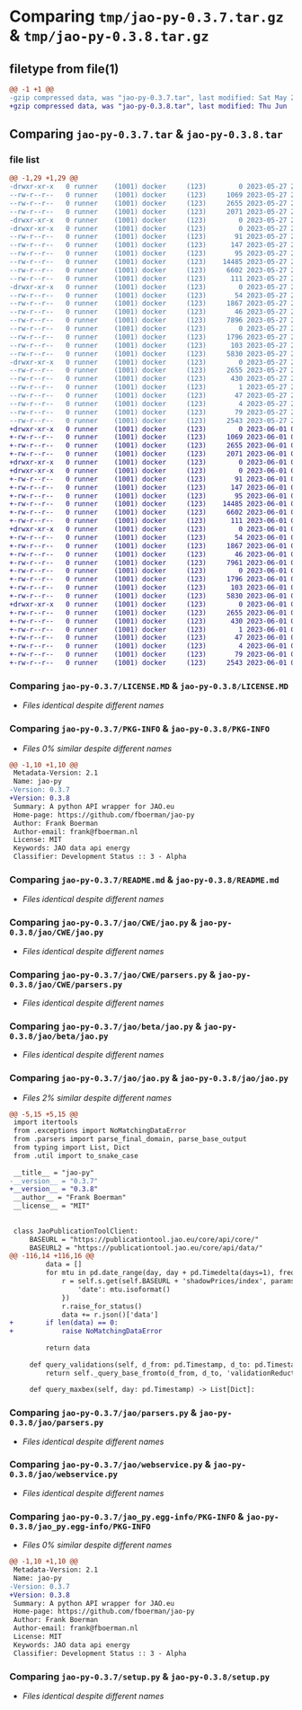 # Comparing `tmp/jao-py-0.3.7.tar.gz` & `tmp/jao-py-0.3.8.tar.gz`

## filetype from file(1)

```diff
@@ -1 +1 @@
-gzip compressed data, was "jao-py-0.3.7.tar", last modified: Sat May 27 20:19:50 2023, max compression
+gzip compressed data, was "jao-py-0.3.8.tar", last modified: Thu Jun  1 07:53:46 2023, max compression
```

## Comparing `jao-py-0.3.7.tar` & `jao-py-0.3.8.tar`

### file list

```diff
@@ -1,29 +1,29 @@
-drwxr-xr-x   0 runner    (1001) docker     (123)        0 2023-05-27 20:19:50.689649 jao-py-0.3.7/
--rw-r--r--   0 runner    (1001) docker     (123)     1069 2023-05-27 20:19:41.000000 jao-py-0.3.7/LICENSE.MD
--rw-r--r--   0 runner    (1001) docker     (123)     2655 2023-05-27 20:19:50.689649 jao-py-0.3.7/PKG-INFO
--rw-r--r--   0 runner    (1001) docker     (123)     2071 2023-05-27 20:19:41.000000 jao-py-0.3.7/README.md
-drwxr-xr-x   0 runner    (1001) docker     (123)        0 2023-05-27 20:19:50.689649 jao-py-0.3.7/jao/
-drwxr-xr-x   0 runner    (1001) docker     (123)        0 2023-05-27 20:19:50.689649 jao-py-0.3.7/jao/CWE/
--rw-r--r--   0 runner    (1001) docker     (123)       91 2023-05-27 20:19:41.000000 jao-py-0.3.7/jao/CWE/__init__.py
--rw-r--r--   0 runner    (1001) docker     (123)      147 2023-05-27 20:19:41.000000 jao-py-0.3.7/jao/CWE/definitions.py
--rw-r--r--   0 runner    (1001) docker     (123)       95 2023-05-27 20:19:41.000000 jao-py-0.3.7/jao/CWE/exceptions.py
--rw-r--r--   0 runner    (1001) docker     (123)    14485 2023-05-27 20:19:41.000000 jao-py-0.3.7/jao/CWE/jao.py
--rw-r--r--   0 runner    (1001) docker     (123)     6602 2023-05-27 20:19:41.000000 jao-py-0.3.7/jao/CWE/parsers.py
--rw-r--r--   0 runner    (1001) docker     (123)      111 2023-05-27 20:19:41.000000 jao-py-0.3.7/jao/__init__.py
-drwxr-xr-x   0 runner    (1001) docker     (123)        0 2023-05-27 20:19:50.689649 jao-py-0.3.7/jao/beta/
--rw-r--r--   0 runner    (1001) docker     (123)       54 2023-05-27 20:19:41.000000 jao-py-0.3.7/jao/beta/__init__.py
--rw-r--r--   0 runner    (1001) docker     (123)     1867 2023-05-27 20:19:41.000000 jao-py-0.3.7/jao/beta/jao.py
--rw-r--r--   0 runner    (1001) docker     (123)       46 2023-05-27 20:19:41.000000 jao-py-0.3.7/jao/exceptions.py
--rw-r--r--   0 runner    (1001) docker     (123)     7896 2023-05-27 20:19:41.000000 jao-py-0.3.7/jao/jao.py
--rw-r--r--   0 runner    (1001) docker     (123)        0 2023-05-27 20:19:41.000000 jao-py-0.3.7/jao/mappings.py
--rw-r--r--   0 runner    (1001) docker     (123)     1796 2023-05-27 20:19:41.000000 jao-py-0.3.7/jao/parsers.py
--rw-r--r--   0 runner    (1001) docker     (123)      103 2023-05-27 20:19:41.000000 jao-py-0.3.7/jao/util.py
--rw-r--r--   0 runner    (1001) docker     (123)     5830 2023-05-27 20:19:41.000000 jao-py-0.3.7/jao/webservice.py
-drwxr-xr-x   0 runner    (1001) docker     (123)        0 2023-05-27 20:19:50.689649 jao-py-0.3.7/jao_py.egg-info/
--rw-r--r--   0 runner    (1001) docker     (123)     2655 2023-05-27 20:19:50.000000 jao-py-0.3.7/jao_py.egg-info/PKG-INFO
--rw-r--r--   0 runner    (1001) docker     (123)      430 2023-05-27 20:19:50.000000 jao-py-0.3.7/jao_py.egg-info/SOURCES.txt
--rw-r--r--   0 runner    (1001) docker     (123)        1 2023-05-27 20:19:50.000000 jao-py-0.3.7/jao_py.egg-info/dependency_links.txt
--rw-r--r--   0 runner    (1001) docker     (123)       47 2023-05-27 20:19:50.000000 jao-py-0.3.7/jao_py.egg-info/requires.txt
--rw-r--r--   0 runner    (1001) docker     (123)        4 2023-05-27 20:19:50.000000 jao-py-0.3.7/jao_py.egg-info/top_level.txt
--rw-r--r--   0 runner    (1001) docker     (123)       79 2023-05-27 20:19:50.693649 jao-py-0.3.7/setup.cfg
--rw-r--r--   0 runner    (1001) docker     (123)     2543 2023-05-27 20:19:41.000000 jao-py-0.3.7/setup.py
+drwxr-xr-x   0 runner    (1001) docker     (123)        0 2023-06-01 07:53:46.144340 jao-py-0.3.8/
+-rw-r--r--   0 runner    (1001) docker     (123)     1069 2023-06-01 07:53:35.000000 jao-py-0.3.8/LICENSE.MD
+-rw-r--r--   0 runner    (1001) docker     (123)     2655 2023-06-01 07:53:46.144340 jao-py-0.3.8/PKG-INFO
+-rw-r--r--   0 runner    (1001) docker     (123)     2071 2023-06-01 07:53:35.000000 jao-py-0.3.8/README.md
+drwxr-xr-x   0 runner    (1001) docker     (123)        0 2023-06-01 07:53:46.140340 jao-py-0.3.8/jao/
+drwxr-xr-x   0 runner    (1001) docker     (123)        0 2023-06-01 07:53:46.144340 jao-py-0.3.8/jao/CWE/
+-rw-r--r--   0 runner    (1001) docker     (123)       91 2023-06-01 07:53:35.000000 jao-py-0.3.8/jao/CWE/__init__.py
+-rw-r--r--   0 runner    (1001) docker     (123)      147 2023-06-01 07:53:35.000000 jao-py-0.3.8/jao/CWE/definitions.py
+-rw-r--r--   0 runner    (1001) docker     (123)       95 2023-06-01 07:53:35.000000 jao-py-0.3.8/jao/CWE/exceptions.py
+-rw-r--r--   0 runner    (1001) docker     (123)    14485 2023-06-01 07:53:35.000000 jao-py-0.3.8/jao/CWE/jao.py
+-rw-r--r--   0 runner    (1001) docker     (123)     6602 2023-06-01 07:53:35.000000 jao-py-0.3.8/jao/CWE/parsers.py
+-rw-r--r--   0 runner    (1001) docker     (123)      111 2023-06-01 07:53:35.000000 jao-py-0.3.8/jao/__init__.py
+drwxr-xr-x   0 runner    (1001) docker     (123)        0 2023-06-01 07:53:46.144340 jao-py-0.3.8/jao/beta/
+-rw-r--r--   0 runner    (1001) docker     (123)       54 2023-06-01 07:53:35.000000 jao-py-0.3.8/jao/beta/__init__.py
+-rw-r--r--   0 runner    (1001) docker     (123)     1867 2023-06-01 07:53:35.000000 jao-py-0.3.8/jao/beta/jao.py
+-rw-r--r--   0 runner    (1001) docker     (123)       46 2023-06-01 07:53:35.000000 jao-py-0.3.8/jao/exceptions.py
+-rw-r--r--   0 runner    (1001) docker     (123)     7961 2023-06-01 07:53:35.000000 jao-py-0.3.8/jao/jao.py
+-rw-r--r--   0 runner    (1001) docker     (123)        0 2023-06-01 07:53:35.000000 jao-py-0.3.8/jao/mappings.py
+-rw-r--r--   0 runner    (1001) docker     (123)     1796 2023-06-01 07:53:35.000000 jao-py-0.3.8/jao/parsers.py
+-rw-r--r--   0 runner    (1001) docker     (123)      103 2023-06-01 07:53:35.000000 jao-py-0.3.8/jao/util.py
+-rw-r--r--   0 runner    (1001) docker     (123)     5830 2023-06-01 07:53:35.000000 jao-py-0.3.8/jao/webservice.py
+drwxr-xr-x   0 runner    (1001) docker     (123)        0 2023-06-01 07:53:46.144340 jao-py-0.3.8/jao_py.egg-info/
+-rw-r--r--   0 runner    (1001) docker     (123)     2655 2023-06-01 07:53:46.000000 jao-py-0.3.8/jao_py.egg-info/PKG-INFO
+-rw-r--r--   0 runner    (1001) docker     (123)      430 2023-06-01 07:53:46.000000 jao-py-0.3.8/jao_py.egg-info/SOURCES.txt
+-rw-r--r--   0 runner    (1001) docker     (123)        1 2023-06-01 07:53:46.000000 jao-py-0.3.8/jao_py.egg-info/dependency_links.txt
+-rw-r--r--   0 runner    (1001) docker     (123)       47 2023-06-01 07:53:46.000000 jao-py-0.3.8/jao_py.egg-info/requires.txt
+-rw-r--r--   0 runner    (1001) docker     (123)        4 2023-06-01 07:53:46.000000 jao-py-0.3.8/jao_py.egg-info/top_level.txt
+-rw-r--r--   0 runner    (1001) docker     (123)       79 2023-06-01 07:53:46.144340 jao-py-0.3.8/setup.cfg
+-rw-r--r--   0 runner    (1001) docker     (123)     2543 2023-06-01 07:53:35.000000 jao-py-0.3.8/setup.py
```

### Comparing `jao-py-0.3.7/LICENSE.MD` & `jao-py-0.3.8/LICENSE.MD`

 * *Files identical despite different names*

### Comparing `jao-py-0.3.7/PKG-INFO` & `jao-py-0.3.8/PKG-INFO`

 * *Files 0% similar despite different names*

```diff
@@ -1,10 +1,10 @@
 Metadata-Version: 2.1
 Name: jao-py
-Version: 0.3.7
+Version: 0.3.8
 Summary: A python API wrapper for JAO.eu
 Home-page: https://github.com/fboerman/jao-py
 Author: Frank Boerman
 Author-email: frank@fboerman.nl
 License: MIT
 Keywords: JAO data api energy
 Classifier: Development Status :: 3 - Alpha
```

### Comparing `jao-py-0.3.7/README.md` & `jao-py-0.3.8/README.md`

 * *Files identical despite different names*

### Comparing `jao-py-0.3.7/jao/CWE/jao.py` & `jao-py-0.3.8/jao/CWE/jao.py`

 * *Files identical despite different names*

### Comparing `jao-py-0.3.7/jao/CWE/parsers.py` & `jao-py-0.3.8/jao/CWE/parsers.py`

 * *Files identical despite different names*

### Comparing `jao-py-0.3.7/jao/beta/jao.py` & `jao-py-0.3.8/jao/beta/jao.py`

 * *Files identical despite different names*

### Comparing `jao-py-0.3.7/jao/jao.py` & `jao-py-0.3.8/jao/jao.py`

 * *Files 2% similar despite different names*

```diff
@@ -5,15 +5,15 @@
 import itertools
 from .exceptions import NoMatchingDataError
 from .parsers import parse_final_domain, parse_base_output
 from typing import List, Dict
 from .util import to_snake_case
 
 __title__ = "jao-py"
-__version__ = "0.3.7"
+__version__ = "0.3.8"
 __author__ = "Frank Boerman"
 __license__ = "MIT"
 
 
 class JaoPublicationToolClient:
     BASEURL = "https://publicationtool.jao.eu/core/api/core/"
     BASEURL2 = "https://publicationtool.jao.eu/core/api/data/"
@@ -116,14 +116,16 @@
         data = []
         for mtu in pd.date_range(day, day + pd.Timedelta(days=1), freq='1h'):
             r = self.s.get(self.BASEURL + 'shadowPrices/index', params={
                 'date': mtu.isoformat()
             })
             r.raise_for_status()
             data += r.json()['data']
+        if len(data) == 0:
+            raise NoMatchingDataError
 
         return data
 
     def query_validations(self, d_from: pd.Timestamp, d_to: pd.Timestamp) -> List[Dict]:
         return self._query_base_fromto(d_from, d_to, 'validationReductions')
 
     def query_maxbex(self, day: pd.Timestamp) -> List[Dict]:
```

### Comparing `jao-py-0.3.7/jao/parsers.py` & `jao-py-0.3.8/jao/parsers.py`

 * *Files identical despite different names*

### Comparing `jao-py-0.3.7/jao/webservice.py` & `jao-py-0.3.8/jao/webservice.py`

 * *Files identical despite different names*

### Comparing `jao-py-0.3.7/jao_py.egg-info/PKG-INFO` & `jao-py-0.3.8/jao_py.egg-info/PKG-INFO`

 * *Files 0% similar despite different names*

```diff
@@ -1,10 +1,10 @@
 Metadata-Version: 2.1
 Name: jao-py
-Version: 0.3.7
+Version: 0.3.8
 Summary: A python API wrapper for JAO.eu
 Home-page: https://github.com/fboerman/jao-py
 Author: Frank Boerman
 Author-email: frank@fboerman.nl
 License: MIT
 Keywords: JAO data api energy
 Classifier: Development Status :: 3 - Alpha
```

### Comparing `jao-py-0.3.7/setup.py` & `jao-py-0.3.8/setup.py`

 * *Files identical despite different names*

